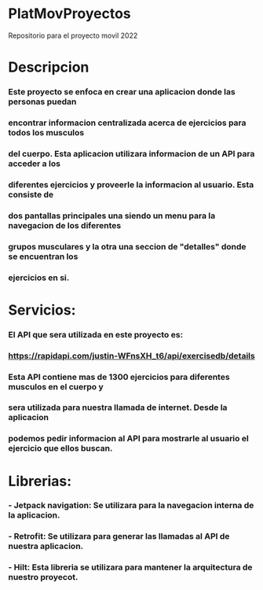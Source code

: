 # PlatMovProyectos
Repositorio  para el proyecto movil 2022


# Descripcion

### Este proyecto se enfoca en crear una aplicacion donde las personas puedan 
### encontrar informacion centralizada acerca de ejercicios para todos los musculos 
### del cuerpo. Esta aplicacion utilizara informacion de un API para acceder a los
### diferentes ejercicios y proveerle la informacion al usuario. Esta consiste de 
### dos pantallas principales una siendo un menu para la navegacion de los diferentes
### grupos musculares y la otra una seccion de "detalles" donde se encuentran los 
### ejercicios en si.



# Servicios: 

### El API que sera utilizada en este proyecto es: 
### https://rapidapi.com/justin-WFnsXH_t6/api/exercisedb/details
### Esta API contiene mas de 1300 ejercicios para diferentes musculos en el cuerpo y 
### sera utilizada para nuestra llamada de internet. Desde la aplicacion
### podemos pedir informacion al API para mostrarle al usuario el ejercicio que ellos buscan.





# Librerias: 

### - Jetpack navigation: Se utilizara para la navegacion interna de la aplicacion.
### - Retrofit: Se utilizara para generar las llamadas al API de nuestra aplicacion.
### - Hilt: Esta libreria se utilizara para mantener la arquitectura de nuestro proyecot.

